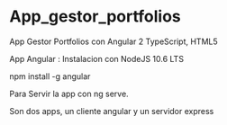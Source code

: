 # App_gestor_portfolios
App Gestor Portfolios con Angular 2 TypeScript, HTML5

App Angular :
Instalacion con NodeJS 10.6 LTS

npm install -g angular

Para Servir la app con ng serve.

Son dos apps, un cliente angular y un servidor express

